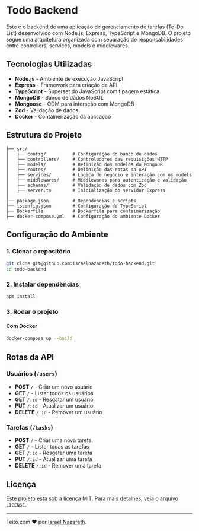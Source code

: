 # Todo Backend

Este é o backend de uma aplicação de gerenciamento de tarefas (To-Do List) desenvolvido com Node.js, Express, TypeScript e MongoDB. O projeto segue uma arquitetura organizada com separação de responsabilidades entre controllers, services, models e middlewares.

## Tecnologias Utilizadas

- **Node.js** - Ambiente de execução JavaScript
- **Express** - Framework para criação da API
- **TypeScript** - Superset do JavaScript com tipagem estática
- **MongoDB** - Banco de dados NoSQL
- **Mongoose** - ODM para interação com MongoDB
- **Zod** - Validação de dados
- **Docker** - Containerização da aplicação

## Estrutura do Projeto

```
├── src/
│   ├── config/          # Configuração do banco de dados
│   ├── controllers/     # Controladores das requisições HTTP
│   ├── models/          # Definição dos modelos do MongoDB
│   ├── routes/          # Definição das rotas da API
│   ├── services/        # Lógica de negócio e interação com os models
│   ├── middlewares/     # Middlewares para autenticação e validação
│   ├── schemas/         # Validação de dados com Zod
│   ├── server.ts        # Inicialização do servidor Express
│
├── package.json         # Dependências e scripts
├── tsconfig.json        # Configuração do TypeScript
├── Dockerfile           # Dockerfile para containerização
├── docker-compose.yml   # Configuração do ambiente Docker

```

## Configuração do Ambiente

### 1. Clonar o repositório

```sh
git clone git@github.com:israelnazareth/todo-backend.git
cd todo-backend
```

### 2. Instalar dependências

```sh
npm install
```

### 3. Rodar o projeto

#### Com Docker

```sh
docker-compose up --build
```

## Rotas da API

### **Usuários** (`/users`)

- **POST** `/` - Criar um novo usuário
- **GET** `/` - Listar todos os usuários
- **GET** `/:id` - Resgatar um usuário
- **PUT** `/:id` - Atualizar um usuário
- **DELETE** `/:id` - Remover um usuário

### **Tarefas** (`/tasks`)

- **POST** `/` - Criar uma nova tarefa
- **GET** `/` - Listar todas as tarefas
- **GET** `/:id` - Resgatar uma tarefa
- **PUT** `/:id` - Atualizar uma tarefa
- **DELETE** `/:id` - Remover uma tarefa

## Licença

Este projeto está sob a licença MIT. Para mais detalhes, veja o arquivo `LICENSE`.

---

Feito com ❤️ por [Israel Nazareth](https://github.com/israelnazareth).
